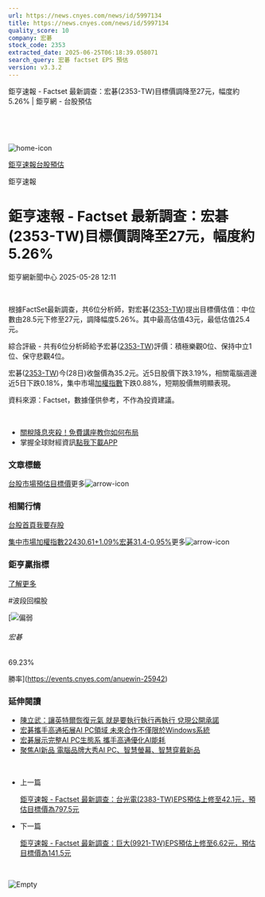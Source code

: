```yaml
---
url: https://news.cnyes.com/news/id/5997134
title: https://news.cnyes.com/news/id/5997134
quality_score: 10
company: 宏碁
stock_code: 2353
extracted_date: 2025-06-25T06:18:39.058071
search_query: 宏碁 factset EPS 預估
version: v3.3.2
---
```


鉅亨速報 - Factset 最新調查：﻿宏碁(2353-TW)目標價調降至27元，幅度約5.26% | 鉅亨網 - 台股預估

‌

‌

![home-icon](/assets/icons/breadCrumb/symbol-icon-home.svg)

[鉅亨速報](/news/cat/anue_live)[台股預估](/news/cat/tw_forecast)

鉅亨速報

# 鉅亨速報 - Factset 最新調查：﻿宏碁(2353-TW)目標價調降至27元，幅度約5.26%

鉅亨網新聞中心 2025-05-28 12:11

‌

根據FactSet最新調查，共6位分析師，對﻿宏碁([2353-TW](https://www.cnyes.com/twstock/2353))提出目標價估值：中位數由28.5元下修至27元，調降幅度5.26%。其中最高估值43元，最低估值25.4元。

綜合評級 - 共有6位分析師給予﻿宏碁([2353-TW](https://www.cnyes.com/twstock/2353))評價：積極樂觀0位、保持中立1位、保守悲觀4位。

﻿宏碁([2353-TW](https://www.cnyes.com/twstock/2353))今(28日)收盤價為35.2元。近5日股價下跌3.19%，相關電腦週邊近5日下跌0.18%，集中市場[加權指數](https://invest.cnyes.com/index/TWS/TSE01)下跌0.88%，短期股價無明顯表現。

資料來源：Factset，數據僅供參考，不作為投資建議。

‌

* [關稅降息夾殺！免費講座教你如何布局](https://www.rsc.com.tw/Cnyes_RSC/SeminarBooking2025InvestmentOutlook.aspx?utm_source=anue&utm_medium=usstocks_end)
* 掌握全球財經資訊[點我下載APP](http://www.cnyes.com/app/?utm_source=mweb&utm_medium=HamMenuBanner&utm_campaign=fixed&utm_content=entr)

### 文章標籤

[台股](https://news.cnyes.com/tag/台股 "台股")[市場預估](https://news.cnyes.com/tag/市場預估 "市場預估")[目標價](https://news.cnyes.com/tag/目標價 "目標價")更多![arrow-icon](/assets/icons/arrows/arrow-down.svg)

### 相關行情

[台股首頁](https://www.cnyes.com/twstock)[我要存股](https://supr.link/8OHaU)

[集中市場加權指數22430.61+1.09%](https://invest.cnyes.com/index/TWS/TSE01)[﻿宏碁31.4-0.95%](https://www.cnyes.com/twstock/2353)更多![arrow-icon](/assets/icons/arrows/arrow-down.svg)

### 鉅亨贏指標

[了解更多](https://events.cnyes.com/anuewin-25942)

#波段回檔股

[![偏弱](/assets/icons/win-indicator/short.svg)

###### 宏碁

69.23%

勝率](https://events.cnyes.com/anuewin-25942)

### 延伸閱讀

* [陳立武：讓英特爾恢復元氣 就是要執行執行再執行 兌現公開承諾](/news/id/5985276)
* [宏碁攜手高通拓展AI PC領域 未來合作不僅限於Windows系統](/news/id/5983892)
* [宏碁展示完整AI PC生態系 攜手高通優化AI能耗](/news/id/5983795)
* [聚焦AI新品 電腦品牌大秀AI PC、智慧螢幕、智慧穿戴新品](/news/id/5983290)

‌

* 上一篇

  [鉅亨速報 - Factset 最新調查：台光電(2383-TW)EPS預估上修至42.1元，預估目標價為797.5元](/news/id/5998524)
* 下一篇

  [鉅亨速報 - Factset 最新調查：巨大(9921-TW)EPS預估上修至6.62元，預估目標價為141.5元](/news/id/5996296)

‌

![Empty](/assets/icons/skeleton/empty-image.svg)

‌
